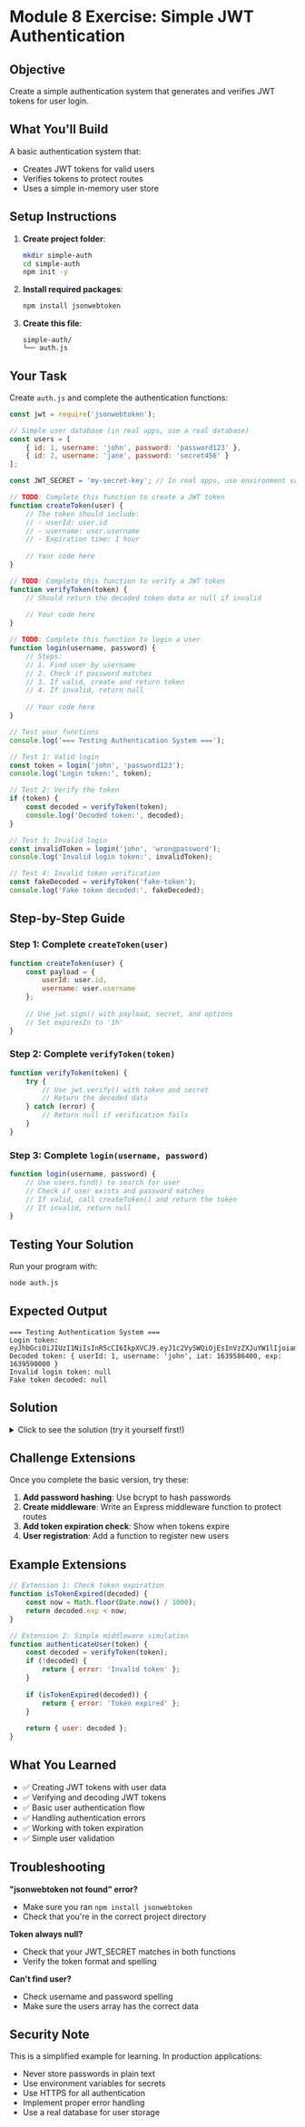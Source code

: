 # Module 8 Exercise: Simple JWT Authentication

## Objective
Create a simple authentication system that generates and verifies JWT tokens for user login.

## What You'll Build
A basic authentication system that:
- Creates JWT tokens for valid users
- Verifies tokens to protect routes
- Uses a simple in-memory user store

## Setup Instructions

1. **Create project folder**:
   ```bash
   mkdir simple-auth
   cd simple-auth
   npm init -y
   ```

2. **Install required packages**:
   ```bash
   npm install jsonwebtoken
   ```

3. **Create this file**:
   ```
   simple-auth/
   └── auth.js
   ```

## Your Task

Create `auth.js` and complete the authentication functions:

```javascript
const jwt = require('jsonwebtoken');

// Simple user database (in real apps, use a real database)
const users = [
    { id: 1, username: 'john', password: 'password123' },
    { id: 2, username: 'jane', password: 'secret456' }
];

const JWT_SECRET = 'my-secret-key'; // In real apps, use environment variables

// TODO: Complete this function to create a JWT token
function createToken(user) {
    // The token should include:
    // - userId: user.id
    // - username: user.username
    // - Expiration time: 1 hour
    
    // Your code here
}

// TODO: Complete this function to verify a JWT token
function verifyToken(token) {
    // Should return the decoded token data or null if invalid
    
    // Your code here
}

// TODO: Complete this function to login a user
function login(username, password) {
    // Steps:
    // 1. Find user by username
    // 2. Check if password matches
    // 3. If valid, create and return token
    // 4. If invalid, return null
    
    // Your code here
}

// Test your functions
console.log('=== Testing Authentication System ===');

// Test 1: Valid login
const token = login('john', 'password123');
console.log('Login token:', token);

// Test 2: Verify the token
if (token) {
    const decoded = verifyToken(token);
    console.log('Decoded token:', decoded);
}

// Test 3: Invalid login
const invalidToken = login('john', 'wrongpassword');
console.log('Invalid login token:', invalidToken);

// Test 4: Invalid token verification
const fakeDecoded = verifyToken('fake-token');
console.log('Fake token decoded:', fakeDecoded);
```

## Step-by-Step Guide

### Step 1: Complete `createToken(user)`
```javascript
function createToken(user) {
    const payload = {
        userId: user.id,
        username: user.username
    };
    
    // Use jwt.sign() with payload, secret, and options
    // Set expiresIn to '1h'
}
```

### Step 2: Complete `verifyToken(token)`
```javascript
function verifyToken(token) {
    try {
        // Use jwt.verify() with token and secret
        // Return the decoded data
    } catch (error) {
        // Return null if verification fails
    }
}
```

### Step 3: Complete `login(username, password)`
```javascript
function login(username, password) {
    // Use users.find() to search for user
    // Check if user exists and password matches
    // If valid, call createToken() and return the token
    // If invalid, return null
}
```

## Testing Your Solution

Run your program with:
```bash
node auth.js
```

## Expected Output

```
=== Testing Authentication System ===
Login token: eyJhbGciOiJIUzI1NiIsInR5cCI6IkpXVCJ9.eyJ1c2VySWQiOjEsInVzZXJuYW1lIjoiam9obiIsImlhdCI6MTYzOTU4NjQwMCwiZXhwIjoxNjM5NTkwMDAwfQ.SflKxwRJSMeKKF2QT4fwpMeJf36POk6yJV_adQssw5c
Decoded token: { userId: 1, username: 'john', iat: 1639586400, exp: 1639590000 }
Invalid login token: null
Fake token decoded: null
```

## Solution

<details>
<summary>Click to see the solution (try it yourself first!)</summary>

```javascript
const jwt = require('jsonwebtoken');

const users = [
    { id: 1, username: 'john', password: 'password123' },
    { id: 2, username: 'jane', password: 'secret456' }
];

const JWT_SECRET = 'my-secret-key';

function createToken(user) {
    const payload = {
        userId: user.id,
        username: user.username
    };
    
    const token = jwt.sign(payload, JWT_SECRET, { expiresIn: '1h' });
    return token;
}

function verifyToken(token) {
    try {
        const decoded = jwt.verify(token, JWT_SECRET);
        return decoded;
    } catch (error) {
        return null;
    }
}

function login(username, password) {
    const user = users.find(u => u.username === username);
    
    if (!user || user.password !== password) {
        return null;
    }
    
    return createToken(user);
}

// Test code remains the same...
```

</details>

## Challenge Extensions

Once you complete the basic version, try these:

1. **Add password hashing**: Use bcrypt to hash passwords
2. **Create middleware**: Write an Express middleware function to protect routes
3. **Add token expiration check**: Show when tokens expire
4. **User registration**: Add a function to register new users

## Example Extensions

```javascript
// Extension 1: Check token expiration
function isTokenExpired(decoded) {
    const now = Math.floor(Date.now() / 1000);
    return decoded.exp < now;
}

// Extension 2: Simple middleware simulation
function authenticateUser(token) {
    const decoded = verifyToken(token);
    if (!decoded) {
        return { error: 'Invalid token' };
    }
    
    if (isTokenExpired(decoded)) {
        return { error: 'Token expired' };
    }
    
    return { user: decoded };
}
```

## What You Learned

- ✅ Creating JWT tokens with user data
- ✅ Verifying and decoding JWT tokens
- ✅ Basic user authentication flow
- ✅ Handling authentication errors
- ✅ Working with token expiration
- ✅ Simple user validation

## Troubleshooting

**"jsonwebtoken not found" error?**
- Make sure you ran `npm install jsonwebtoken`
- Check that you're in the correct project directory

**Token always null?**
- Check that your JWT_SECRET matches in both functions
- Verify the token format and spelling

**Can't find user?**
- Check username and password spelling
- Make sure the users array has the correct data

## Security Note

This is a simplified example for learning. In production applications:
- Never store passwords in plain text
- Use environment variables for secrets
- Use HTTPS for all authentication
- Implement proper error handling
- Use a real database for user storage
